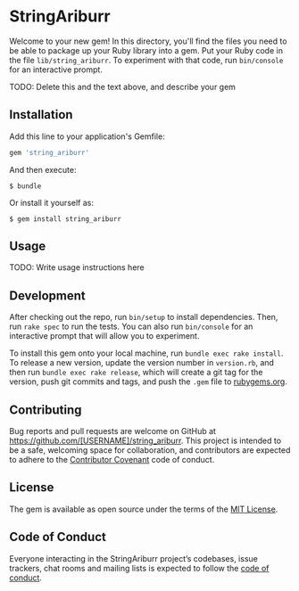 # StringAriburr

Welcome to your new gem! In this directory, you'll find the files you need to be able to package up your Ruby library into a gem. Put your Ruby code in the file `lib/string_ariburr`. To experiment with that code, run `bin/console` for an interactive prompt.

TODO: Delete this and the text above, and describe your gem

## Installation

Add this line to your application's Gemfile:

```ruby
gem 'string_ariburr'
```

And then execute:

    $ bundle

Or install it yourself as:

    $ gem install string_ariburr

## Usage

TODO: Write usage instructions here

## Development

After checking out the repo, run `bin/setup` to install dependencies. Then, run `rake spec` to run the tests. You can also run `bin/console` for an interactive prompt that will allow you to experiment.

To install this gem onto your local machine, run `bundle exec rake install`. To release a new version, update the version number in `version.rb`, and then run `bundle exec rake release`, which will create a git tag for the version, push git commits and tags, and push the `.gem` file to [rubygems.org](https://rubygems.org).

## Contributing

Bug reports and pull requests are welcome on GitHub at https://github.com/[USERNAME]/string_ariburr. This project is intended to be a safe, welcoming space for collaboration, and contributors are expected to adhere to the [Contributor Covenant](http://contributor-covenant.org) code of conduct.

## License

The gem is available as open source under the terms of the [MIT License](https://opensource.org/licenses/MIT).

## Code of Conduct

Everyone interacting in the StringAriburr project’s codebases, issue trackers, chat rooms and mailing lists is expected to follow the [code of conduct](https://github.com/[USERNAME]/string_ariburr/blob/master/CODE_OF_CONDUCT.md).

